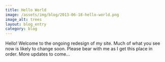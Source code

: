 ```yaml
---
title: Hello World
image: /assets/img/blog/2013-06-18-hello-world.png
image_alt: trees
layout: blog_entry
category: blog
---
```

Hello! Welcome to the ongoing redesign of my site. Much of what you see now is likely to change soon. Please bear with me as I get this place in order. More updates to come...
